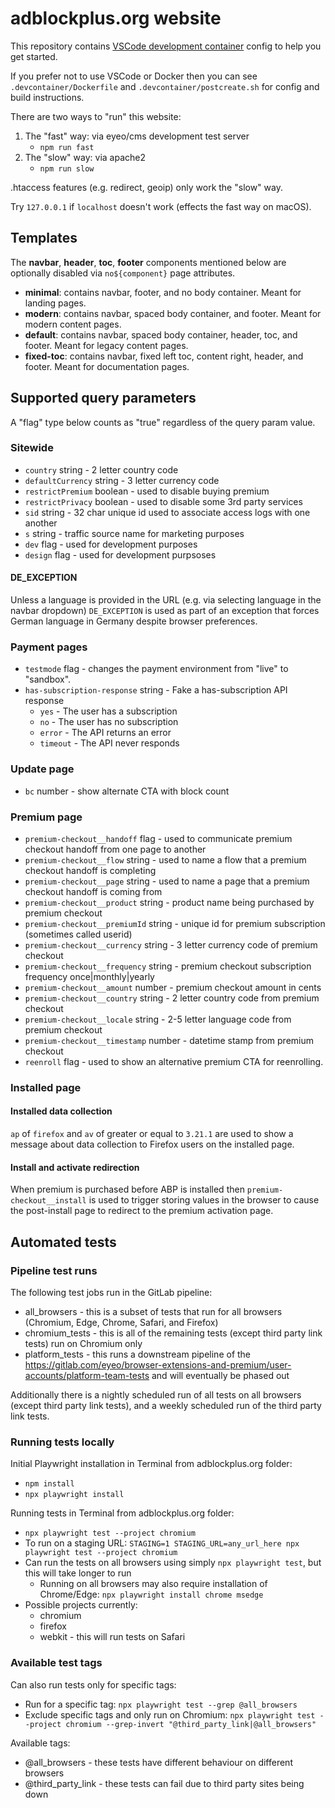 # adblockplus.org website

This repository contains [VSCode development container](https://code.visualstudio.com/docs/remote/containers) config to help you get started.

If you prefer not to use VSCode or Docker then you can see `.devcontainer/Dockerfile` and `.devcontainer/postcreate.sh` for config and build instructions.

There are two ways to "run" this website:

1. The "fast" way: via eyeo/cms development test server
    - `npm run fast`
1. The "slow" way: via apache2
    - `npm run slow`

.htaccess features (e.g. redirect, geoip) only work the "slow" way.

Try `127.0.0.1` if `localhost` doesn't work (effects the fast way on macOS).

## Templates

The **navbar**, **header**, **toc**, **footer** components mentioned below are optionally disabled via `no${component}` page attributes.

- **minimal**: contains navbar, footer, and no body container. Meant for landing pages.
- **modern**: contains navbar, spaced body container, and footer. Meant for modern content pages.
- **default**: contains navbar, spaced body container, header, toc, and footer. Meant for legacy content pages.
- **fixed-toc**: contains navbar, fixed left toc, content right, header, and footer. Meant for documentation pages.

## Supported query parameters

A "flag" type below counts as "true" regardless of the query param value.

### Sitewide

- `country` string - 2 letter country code
- `defaultCurrency` string - 3 letter currency code
- `restrictPremium` boolean - used to disable buying premium
- `restrictPrivacy` boolean - used to disable some 3rd party services
- `sid` string - 32 char unique id used to associate access logs with one another
- `s` string - traffic source name for marketing purposes
- `dev` flag - used for development purposes
- `design` flag - used for development purpsoses

#### DE_EXCEPTION

Unless a language is provided in the URL (e.g. via selecting language in the navbar dropdown) `DE_EXCEPTION` is used as part of an exception that forces German language in Germany despite browser preferences.

### Payment pages

- `testmode` flag - changes the payment environment from "live" to "sandbox".
- `has-subscription-response` string - Fake a has-subscription API response
    - `yes` - The user has a subscription
    - `no` - The user has no subscription
    - `error` - The API returns an error
    - `timeout` - The API never responds

### Update page

- `bc` number - show alternate CTA with block count

### Premium page

- `premium-checkout__handoff` flag - used to communicate premium checkout handoff from one page to another
- `premium-checkout__flow` string - used to name a flow that a premium checkout handoff is completing
- `premium-checkout__page` string - used to name a page that a premium checkout handoff is coming from
- `premium-checkout__product` string - product name being purchased by premium checkout
- `premium-checkout__premiumId` string - unique id for premium subscription (sometimes called userid)
- `premium-checkout__currency` string - 3 letter currency code of premium checkout
- `premium-checkout__frequency` string - premium checkout subscription frequency once|monthly|yearly
- `premium-checkout__amount` number - premium checkout amount in cents
- `premium-checkout__country` string - 2 letter country code from premium checkout
- `premium-checkout__locale` string - 2-5 letter language code from premium checkout
- `premium-checkout__timestamp` number - datetime stamp from premium checkout
- `reenroll` flag - used to show an alternative premium CTA for reenrolling.

### Installed page

#### Installed data collection

`ap` of `firefox` and `av` of greater or equal to `3.21.1` are used to show a message about data collection to Firefox users on the installed page.

#### Install and activate redirection

When premium is purchased before ABP is installed then `premium-checkout__install` is used to trigger storing values in the browser to cause the post-install page to redirect to the premium activation page.

## Automated tests

### Pipeline test runs

The following test jobs run in the GitLab pipeline:
- all_browsers - this is a subset of tests that run for all browsers (Chromium, Edge, Chrome, Safari, and Firefox)
- chromium_tests - this is all of the remaining tests (except third party link tests) run on Chromium only
- platform_tests - this runs a downstream pipeline of the https://gitlab.com/eyeo/browser-extensions-and-premium/user-accounts/platform-team-tests and will eventually be phased out

Additionally there is a nightly scheduled run of all tests on all browsers (except third party link tests), and a weekly scheduled run of the third party link tests.

### Running tests locally

Initial Playwright installation in Terminal from adblockplus.org folder:
- `npm install`
- `npx playwright install`

Running tests in Terminal from adblockplus.org folder:
- `npx playwright test --project chromium`
- To run on a staging URL: `STAGING=1 STAGING_URL=any_url_here npx playwright test --project chromium`
- Can run the tests on all browsers using simply `npx playwright test`, but this will take longer to run
  - Running on all browsers may also require installation of Chrome/Edge: `npx playwright install chrome msedge`
- Possible projects currently:
  - chromium
  - firefox
  - webkit - this will run tests on Safari

### Available test tags

Can also run tests only for specific tags:
- Run for a specific tag: `npx playwright test --grep @all_browsers`
- Exclude specific tags and only run on Chromium: `npx playwright test --project chromium --grep-invert "@third_party_link|@all_browsers"`

Available tags:
- @all_browsers - these tests have different behaviour on different browsers
- @third_party_link - these tests can fail due to third party sites being down
